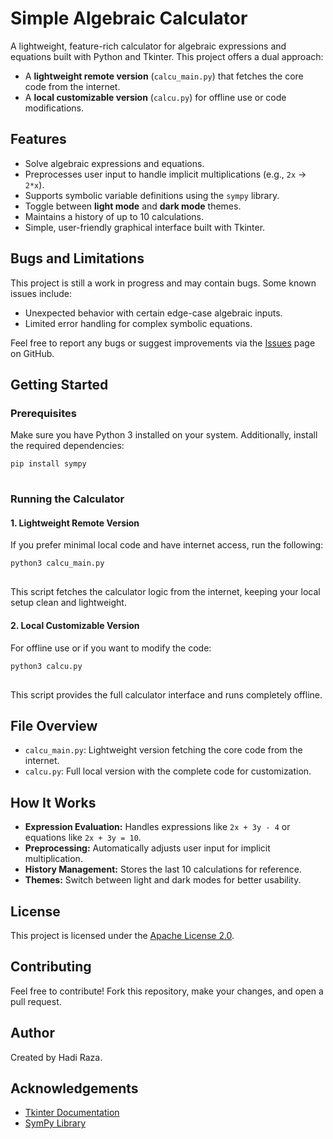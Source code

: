 <h1>Simple Algebraic Calculator</h1>
    <p>
        A lightweight, feature-rich calculator for algebraic expressions and equations built with Python and Tkinter. 
        This project offers a dual approach:
    </p>
    <ul>
        <li>
            A <strong>lightweight remote version</strong> (<code>calcu_main.py</code>) that fetches the core code from the internet.
        </li>
        <li>
            A <strong>local customizable version</strong> (<code>calcu.py</code>) for offline use or code modifications.
        </li>
    </ul>
    <h2>Features</h2>
    <ul>
        <li>Solve algebraic expressions and equations.</li>
        <li>Preprocesses user input to handle implicit multiplications (e.g., <code>2x</code> → <code>2*x</code>).</li>
        <li>Supports symbolic variable definitions using the <code>sympy</code> library.</li>
        <li>Toggle between <strong>light mode</strong> and <strong>dark mode</strong> themes.</li>
        <li>Maintains a history of up to 10 calculations.</li>
        <li>Simple, user-friendly graphical interface built with Tkinter.</li>
    </ul>
    <h2>Bugs and Limitations</h2>
    <p>
        This project is still a work in progress and may contain bugs. Some known issues include:
    </p>
    <ul>
        <li>Unexpected behavior with certain edge-case algebraic inputs.</li>
        <li>Limited error handling for complex symbolic equations.</li>
    </ul>
    <p>
        Feel free to report any bugs or suggest improvements via the 
        <a href="https://github.com/unknownmeovo/Calcu/issues" target="_blank">Issues</a> page on GitHub.
    </p>
    <h2>Getting Started</h2>
    <h3>Prerequisites</h3>
    <p>Make sure you have Python 3 installed on your system. Additionally, install the required dependencies:</p>
    <pre>
<code>pip install sympy</code>
    </pre>
    <h3>Running the Calculator</h3>
    <h4>1. Lightweight Remote Version</h4>
    <p>
        If you prefer minimal local code and have internet access, run the following:
    </p>
    <pre>
<code>python3 calcu_main.py</code>
    </pre>
    <p>
        This script fetches the calculator logic from the internet, keeping your local setup clean and lightweight.
    </p>
    <h4>2. Local Customizable Version</h4>
    <p>For offline use or if you want to modify the code:</p>
    <pre>
<code>python3 calcu.py</code>
    </pre>
    <p>
        This script provides the full calculator interface and runs completely offline.
    </p>
    <h2>File Overview</h2>
    <ul>
        <li><code>calcu_main.py</code>: Lightweight version fetching the core code from the internet.</li>
        <li><code>calcu.py</code>: Full local version with the complete code for customization.</li>
    </ul>
    <h2>How It Works</h2>
    <ul>
        <li><strong>Expression Evaluation:</strong> Handles expressions like <code>2x + 3y - 4</code> or equations like <code>2x + 3y = 10</code>.</li>
        <li><strong>Preprocessing:</strong> Automatically adjusts user input for implicit multiplication.</li>
        <li><strong>History Management:</strong> Stores the last 10 calculations for reference.</li>
        <li><strong>Themes:</strong> Switch between light and dark modes for better usability.</li>
    </ul>
    <h2>License</h2>
    <p>
        This project is licensed under the 
        <a href="https://www.apache.org/licenses/LICENSE-2.0" target="_blank">Apache License 2.0</a>.
    </p>
    <h2>Contributing</h2>
    <p>Feel free to contribute! Fork this repository, make your changes, and open a pull request.</p>
    <h2>Author</h2>
    <p>Created by Hadi Raza.</p>
    <h2>Acknowledgements</h2>
    <ul>
        <li><a href="https://docs.python.org/3/library/tkinter.html" target="_blank">Tkinter Documentation</a></li>
        <li><a href="https://www.sympy.org/en/index.html" target="_blank">SymPy Library</a></li>
    </ul>
